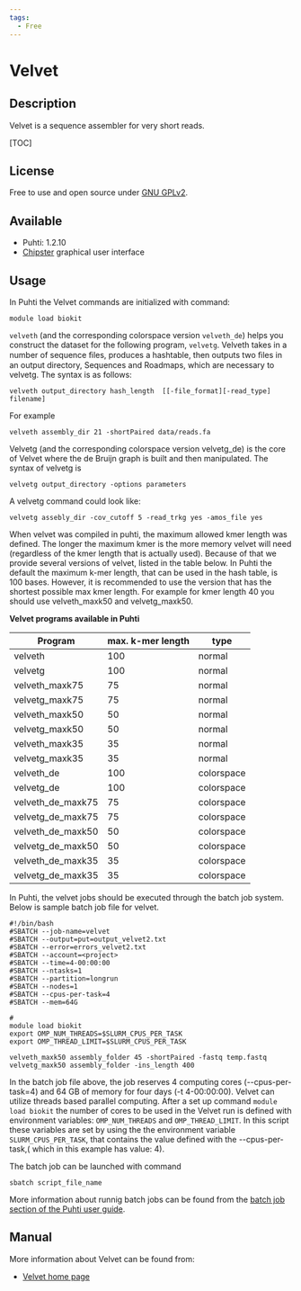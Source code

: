 ```yaml
---
tags:
  - Free
---
```


# Velvet

## Description

Velvet is a sequence assembler for very short reads.

[TOC]

## License

Free to use and open source under [GNU GPLv2](https://www.gnu.org/licenses/old-licenses/gpl-2.0.html).

## Available

-   Puhti: 1.2.10
-   [Chipster](https://chipster.csc.fi) graphical user interface


## Usage

In Puhti the Velvet commands are initialized with command:
```text
module load biokit
```
`velveth` (and the corresponding colorspace version `velveth_de`) helps you construct the dataset for the following program,
`velvetg`. Velveth takes in a number of sequence ﬁles, produces a hashtable, then outputs two ﬁles in an output directory, Sequences and Roadmaps, which are necessary to velvetg. The syntax is as follows:

```text
velveth output_directory hash_length  [[-file_format][-read_type] filename]
```
For example
```text
velveth assembly_dir 21 -shortPaired data/reads.fa
```

Velvetg (and the corresponding colorspace version velvetg_de) is the core of Velvet where the de Bruijn graph is built and then manipulated. The syntax of velvetg is

```text
velvetg output_directory -options parameters
```
A velvetg command could look like:
```text
velvetg assebly_dir -cov_cutoff 5 -read_trkg yes -amos_file yes
```
 
When velvet was compiled in puhti, the maximum allowed kmer length was defined. The longer the maximum kmer is the more memory velvet will need (regardless of the kmer length that is actually used). Because of that we provide several versions of velvet, listed in the table below. In Puhti the default the maximum k-mer length, that can be used in the hash table, is 100 bases. However, it is recommended to use the version that has the shortest possible max kmer length. For example for kmer length 40 you should use velveth_maxk50 and velvetg_maxk50.


**Velvet programs available in Puhti**

| Program 	   | max. k-mer length | type |
|------------------|-------------------|------|
| velveth 	   | 100 	       |normal|
| velvetg 	   | 100 	       |normal|
| velveth_maxk75   | 75 	       |normal|
| velvetg_maxk75   | 75 	       |normal|
| velveth_maxk50   | 50 	       |normal|
| velvetg_maxk50   | 50 	       |normal|
| velveth_maxk35   | 35 	       |normal|
| velvetg_maxk35   | 35 	       |normal|
| velveth_de 	   | 100 	       |colorspace|
| velvetg_de 	   | 100 	       |colorspace|
| velveth_de_maxk75| 75 	       |colorspace|
| velvetg_de_maxk75| 75 	       |colorspace|
| velveth_de_maxk50| 50 	       |colorspace|
| velvetg_de_maxk50| 50 	       |colorspace|
| velveth_de_maxk35| 35 	       |colorspace|
| velvetg_de_maxk35| 35 	       |colorspace|

 


In Puhti, the velvet jobs should be executed through the batch job system. Below is sample batch job file for velvet.

```text
#!/bin/bash
#SBATCH --job-name=velvet
#SBATCH --output=put=output_velvet2.txt
#SBATCH --error=errors_velvet2.txt
#SBATCH --account=<project>
#SBATCH --time=4-00:00:00
#SBATCH --ntasks=1
#SBATCH --partition=longrun
#SBATCH --nodes=1
#SBATCH --cpus-per-task=4
#SBATCH --mem=64G

#
module load biokit
export OMP_NUM_THREADS=$SLURM_CPUS_PER_TASK
export OMP_THREAD_LIMIT=$SLURM_CPUS_PER_TASK

velveth_maxk50 assembly_folder 45 -shortPaired -fastq temp.fastq
velvetg_maxk50 assembly_folder -ins_length 400
```

In the batch job file above, the job reserves 4 computing cores (--cpus-per-task=4) and 64 GB of memory for four days (-t 4-00:00:00). Velvet can utilize threads based parallel computing. After a set up command `module load biokit` the number of cores to be used in the Velvet run is defined with environment variables: `OMP_NUM_THREADS` and `OMP_THREAD_LIMIT`. In this script these variables are set by using the the environment variable `SLURM_CPUS_PER_TASK`, that contains the value defined with the --cpus-per-task,( which in this example has value: 4).

The batch job can be launched with command

```text
sbatch script_file_name
```

More information about runnig batch jobs can be found from the [batch job section of the Puhti user guide](../computing/running/getting-started.md).



## Manual

More information about Velvet can be found from:

*    [Velvet home page](https://www.ebi.ac.uk/~zerbino/velvet/)




